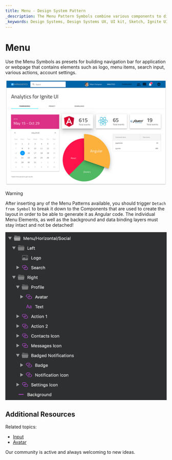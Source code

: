 ```yaml
---
title: Menu - Design System Pattern
_description: The Menu Pattern Symbols combine various components to display navigation bar in different scenarios, such as e-commerce, application or website.
_keywords: Design Systems, Design Systems UX, UI kit, Sketch, Ignite UI for Angular, Sketch to Angular, Angular, Angular Design System, Export code from Sketch, Design Kits for Angular, Sketch HTML, Sketch to HTML, Sketch UI kits
---
```


# Menu

Use the Menu Symbols as presets for building navigation bar for application or webpage that contains elements such as logo, menu items, search input, various actions, account settings.


<img class="responsive-img" src="../images/menu.png" srcset="../images/menu@2x.png 2x" />


> [!WARNING]
> After inserting any of the Menu Patterns available, you should trigger `Detach from Symbol` to break it down to the Components that are used to create the layout in order to be able to generate it as Angular code. The individual Menu Elements, as well as the background and data binding layers must stay intact and not be detached!

<img class="responsive-img" src="../images/menu_detach.png" />

## Additional Resources

Related topics:

- [Input](../components/input.md)
- [Avatar](../components/avatar.md)
  <div class="divider--half"></div>

Our community is active and always welcoming to new ideas.


